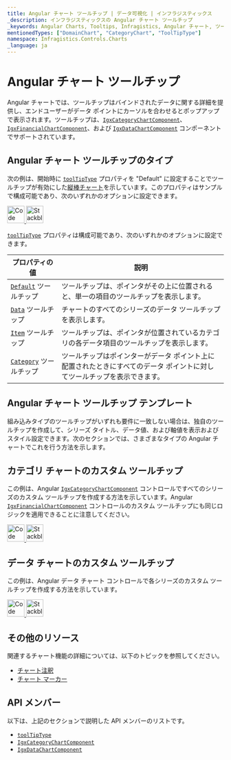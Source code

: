 ```yaml
---
title: Angular チャート ツールチップ | データ可視化 | インフラジスティックス
_description: インフラジスティックスの Angular チャート ツールチップ
_keywords: Angular Charts, Tooltips, Infragistics, Angular チャート, ツールチップ, インフラジスティックス
mentionedTypes: ["DomainChart", "CategoryChart", "ToolTipType"]
namespace: Infragistics.Controls.Charts
_language: ja
---
```


# Angular チャート ツールチップ

Angular チャートでは、ツールチップはバインドされたデータに関する詳細を提供し、エンドユーザーがデータ ポイントにカーソルを合わせるとポップアップで表示されます。ツールチップは、[`IgxCategoryChartComponent`]({environment:dvApiBaseUrl}/products/ignite-ui-angular/api/docs/typescript/latest/classes/igxcategorychartcomponent.html)、[`IgxFinancialChartComponent`]({environment:dvApiBaseUrl}/products/ignite-ui-angular/api/docs/typescript/latest/classes/igxfinancialchartcomponent.html)、および [`IgxDataChartComponent`]({environment:dvApiBaseUrl}/products/ignite-ui-angular/api/docs/typescript/latest/classes/igxdatachartcomponent.html) コンポーネントでサポートされています。

## Angular チャート ツールチップのタイプ

次の例は、開始時に [`toolTipType`]({environment:dvApiBaseUrl}/products/ignite-ui-angular/api/docs/typescript/latest/classes/igxdomainchartcomponent.html#tooltiptype) プロパティを "Default" に設定することでツールチップが有効にした[縦棒チャート](../types/column-chart.md)を示しています。このプロパティはサンプルで構成可能であり、次のいずれかのオプションに設定できます。

<code-view style="height: 500px"
           data-demos-base-url="{environment:dvDemosBaseUrl}"
           iframe-src="{environment:dvDemosBaseUrl}/charts/category-chart-column-chart-with-tooltips"
           alt="Angular ツールチップ タイプの例"
           github-src="charts/category-chart/column-chart-with-tooltips">
</code-view>

<html lang="en" xmlns="http://www.w3.org/1999/xhtml">
    <body>
      <a target="_blank" href="https://codesandbox.io/s/github/IgniteUI/igniteui-angular-examples/tree/master/samples/charts/category-chart/column-chart-with-tooltips?fontsize=14&hidenavigation=1&theme=dark&view=preview&file=/src/app.component.html" rel="noopener noreferrer">
            <img height="40px" style="border-radius: 0rem; max-width: 100%;" alt="Code Sandbox" src="https://static.infragistics.com/xplatform/images/browsers/open-sandbox.png"/>
        </a>
        <a target="_blank" href="https://stackblitz.com/github/IgniteUI/igniteui-angular-examples/tree/master/samples/charts/category-chart/column-chart-with-tooltips?file=src%2Fapp.component.html" rel="noopener noreferrer">
            <img height="40px" style="border-radius: 0rem; max-width: 100%;" alt="Stackblitz" src="https://static.infragistics.com/xplatform/images/browsers/open-stackblitz.png"/>
        </a>
    </body>
</html>

<div class="divider--half"></div>

[`toolTipType`]({environment:dvApiBaseUrl}/products/ignite-ui-angular/api/docs/typescript/latest/classes/igxdomainchartcomponent.html#tooltiptype) プロパティは構成可能であり、次のいずれかのオプションに設定できます。

| プロパティの値                                                                                                                               | 説明                                                            |
| ------------------------------------------------------------------------------------------------------------------------------------- | ------------------------------------------------------------- |
| [`Default`]({environment:dvApiBaseUrl}/products/ignite-ui-angular/api/docs/typescript/latest/enums/tooltiptype.html#default) ツールチップ   | ツールチップは、ポインタがその上に位置されると、単一の項目のツールチップを表示します。                   |
| [`Data`]({environment:dvApiBaseUrl}/products/ignite-ui-angular/api/docs/typescript/latest/enums/tooltiptype.html#data) ツールチップ         | チャートのすべてのシリーズのデータ ツールチップを表示します。                               |
| [`Item`]({environment:dvApiBaseUrl}/products/ignite-ui-angular/api/docs/typescript/latest/enums/tooltiptype.html#item) ツールチップ         | ツールチップは、ポインタが位置されているカテゴリの各データ項目のツールチップを表示します。                 |
| [`Category`]({environment:dvApiBaseUrl}/products/ignite-ui-angular/api/docs/typescript/latest/enums/tooltiptype.html#category) ツールチップ | ツールチップはポインターがデータ ポイント上に配置されたときにすべてのデータ ポイントに対してツールチップを表示できます。 |

<div class="divider--half"></div>

## Angular チャート ツールチップ テンプレート

組み込みタイプのツールチップがいずれも要件に一致しない場合は、独自のツールチップを作成して、シリーズ タイトル、データ値、および軸値を表示およびスタイル設定できます。次のセクションでは、さまざまなタイプの Angular チャートでこれを行う方法を示します。

## カテゴリ チャートのカスタム ツールチップ

この例は、Angular [`IgxCategoryChartComponent`]({environment:dvApiBaseUrl}/products/ignite-ui-angular/api/docs/typescript/latest/classes/igxcategorychartcomponent.html) コントロールですべてのシリーズのカスタム ツールチップを作成する方法を示しています。Angular [`IgxFinancialChartComponent`]({environment:dvApiBaseUrl}/products/ignite-ui-angular/api/docs/typescript/latest/classes/igxfinancialchartcomponent.html) コントロールのカスタム ツールチップにも同じロジックを適用できることに注意してください。

<code-view style="height: 500px"
           data-demos-base-url="{environment:dvDemosBaseUrl}"
           iframe-src="{environment:dvDemosBaseUrl}/charts/category-chart-tooltip-template"
           alt="Angular ツールチップ テンプレート"
           github-src="charts/category-chart/tooltip-template">
</code-view>

<html lang="en" xmlns="http://www.w3.org/1999/xhtml">
    <body>
      <a target="_blank" href="https://codesandbox.io/s/github/IgniteUI/igniteui-angular-examples/tree/master/samples/charts/category-chart/tooltip-template?fontsize=14&hidenavigation=1&theme=dark&view=preview&file=/src/app.component.html" rel="noopener noreferrer">
            <img height="40px" style="border-radius: 0rem; max-width: 100%;" alt="Code Sandbox" src="https://static.infragistics.com/xplatform/images/browsers/open-sandbox.png"/>
        </a>
        <a target="_blank" href="https://stackblitz.com/github/IgniteUI/igniteui-angular-examples/tree/master/samples/charts/category-chart/tooltip-template?file=src%2Fapp.component.html" rel="noopener noreferrer">
            <img height="40px" style="border-radius: 0rem; max-width: 100%;" alt="Stackblitz" src="https://static.infragistics.com/xplatform/images/browsers/open-stackblitz.png"/>
        </a>
    </body>
</html>

<div class="divider--half"></div>

## データ チャートのカスタム ツールチップ

この例は、Angular データ チャート コントロールで各シリーズのカスタム ツールチップを作成する方法を示しています。

<code-view style="height: 500px"
           data-demos-base-url="{environment:dvDemosBaseUrl}"
           iframe-src="{environment:dvDemosBaseUrl}/charts/data-chart-tooltip-template"
           alt="Angular ツールチップ テンプレート"
           github-src="charts/data-chart/tooltip-template">
</code-view>

<html lang="en" xmlns="http://www.w3.org/1999/xhtml">
    <body>
      <a target="_blank" href="https://codesandbox.io/s/github/IgniteUI/igniteui-angular-examples/tree/master/samples/charts/data-chart/tooltip-template?fontsize=14&hidenavigation=1&theme=dark&view=preview&file=/src/app.component.html" rel="noopener noreferrer">
            <img height="40px" style="border-radius: 0rem; max-width: 100%;" alt="Code Sandbox" src="https://static.infragistics.com/xplatform/images/browsers/open-sandbox.png"/>
        </a>
        <a target="_blank" href="https://stackblitz.com/github/IgniteUI/igniteui-angular-examples/tree/master/samples/charts/data-chart/tooltip-template?file=src%2Fapp.component.html" rel="noopener noreferrer">
            <img height="40px" style="border-radius: 0rem; max-width: 100%;" alt="Stackblitz" src="https://static.infragistics.com/xplatform/images/browsers/open-stackblitz.png"/>
        </a>
    </body>
</html>

<div class="divider--half"></div>

## その他のリソース

関連するチャート機能の詳細については、以下のトピックを参照してください。

-   [チャート注釈](chart-annotations.md)
-   [チャート マーカー](chart-markers.md)

## API メンバー

以下は、上記のセクションで説明した API メンバーのリストです。

-   [`toolTipType`]({environment:dvApiBaseUrl}/products/ignite-ui-angular/api/docs/typescript/latest/classes/igxdomainchartcomponent.html#tooltiptype)
-   [`IgxCategoryChartComponent`]({environment:dvApiBaseUrl}/products/ignite-ui-angular/api/docs/typescript/latest/classes/igxcategorychartcomponent.html)
-   [`IgxDataChartComponent`]({environment:dvApiBaseUrl}/products/ignite-ui-angular/api/docs/typescript/latest/classes/igxdatachartcomponent.html)
